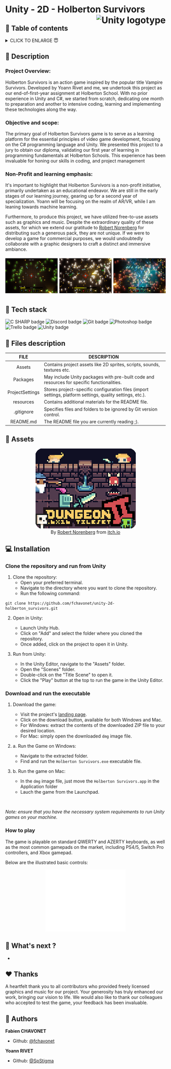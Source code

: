 # Unity - 2D - Holberton Survivors <img  height="50px" align="right" src="https://upload.wikimedia.org/wikipedia/commons/8/8a/Official_unity_logo.png" alt="Unity logotype">

## 🔖 Table of contents

<details>
        <summary>
		CLICK TO ENLARGE 😇
        </summary>
	    📝 <a href="#description">Description</a>
        <br>
        🔨 <a href="#tech-stack">Tech stack</a>
        <br>
        📂 <a href="#files-description">Files description</a>
        <br>
        📌 <a href="#assets">Assets<a>
        <br>
        💻 <a href="#installation">Installation</a>
        <br>
        🔧 <a href="#whats-next">What's next ?</a>
        <br>
        ♥️ <a href="#thanks">Thanks</a>
        <br>
        👷 <a href="#authors">Authors</a>
</details>

## 📝 <span id="description">Description</span>

### Project Overview:

Holberton Survivors is an action game inspired by the popular title Vampire Survivors. Developed by Yoann Rivet and me, we undertook this project as our end-of-first-year assignment at Holberton School. With no prior experience in Unity and C#, we started from scratch, dedicating one month to preparation and another to intensive coding, learning and implementing these technologies along the way.

### Objective and scope:

The primary goal of Holberton Survivors game is to serve as a learning platform for the essential principles of video game development, focusing on the C# programming language and Unity. We presented this project to a jury to obtain our diploma, validating our first year of learning in programming fundamentals at Holberton Schools. This experience has been invaluable for honing our skills in coding, and project management

### Non-Profit and learning emphasis:

It's important to highlight that Holberton Survivors is a non-profit initiative, primarily undertaken as an educational endeavor. We are still in the early stages of our learning journey, gearing up for a second year of specialization. Yoann will be focusing on the realm of AR/VR, while I am leaning towards machine learning.

Furthermore, to produce this project, we have utilized free-to-use assets such as graphics and music. Despite the extraordinary quality of these assets, for which we extend our gratitude to <a href="https://0x72.itch.io/dungeontileset-ii" target="_blank">Robert Norenberg</a> for distributing such a generous pack, they are not unique. If we were to develop a game for commercial purposes, we would undoubtedly collaborate with a graphic designers to craft a distinct and immersive ambiance.

<p align="center">
    <img src="./resources/images/screenshots.png" alt="Screenshots">
</p>

## 🔨 <span id="tech-stack">Tech stack</span>

<p align="left">
    <img src="https://img.shields.io/badge/C SHARP-512bd4?logo=csharp&logoColor=white&style=for-the-badge" alt="C SHARP badge">
    <img src="https://img.shields.io/badge/DISCORD-5865F2?logo=discord&logoColor=white&style=for-the-badge" alt="Discord badge">
    <img src="https://img.shields.io/badge/Git-f05032?logo=git&logoColor=white&style=for-the-badge" alt="Git badge">
    <img src="https://img.shields.io/badge/PHOTOSHOP-31a8ff?logo=adobephotoshop&logoColor=white&style=for-the-badge" alt="Photoshop badge">
    <img src="https://img.shields.io/badge/TRELLO-0052CC?logo=trello&logoColor=white&style=for-the-badge" alt="Trello badge">
    <img src="https://img.shields.io/badge/UNITY-000000?logo=unity&logoColor=white&style=for-the-badge" alt="Unity badge">
</p>

## 📂 <span id="files-description">Files description</span>

| FILE            | DESCRIPTION                                                                                               |
| :-------------: | --------------------------------------------------------------------------------------------------------- |
| Assets          | Contains project assets like 2D sprites, scripts, sounds, textures etc.                                   |
| Packages        | May include Unity packages with pre-built code and resources for specific functionalities.                |
| ProjectSettings | Stores project-specific configuration files (import settings, platform settings, quality settings, etc.). |
| resources       | Contains additional materials for the README file.                                                        |
| .gitignore      | Specifies files and folders to be ignored by Git version control.                                         |
| README.md       | The README file you are currently reading ;).                                                             |

## 📌 <span id="assets">Assets</span>

<p align="center">
    <a href="https://0x72.itch.io/dungeontileset-ii" target="_blank">
        <img src="./resources/images/thanks-dungeon_tileset.png" alt="Dungeon Tileset">
    </a>
    <br>
    By <a href="https://0x72.itch.io/" target="_blank">Robert Norenberg</a> from <a href="https://itch.io/" target="_blank">itch.io</a>
</p>

## 💻 <span id="installation">Installation</span>

### Clone the repository and run from Unity

1. Clone the repository:
    - Open your preferred terminal.
    - Navigate to the directory where you want to clone the repository.
    - Run the following command:
```
git clone https://github.com/fchavonet/unity-2d-holberton_survivors.git
```

2. Open in Unity:
    - Launch Unity Hub.
    - Click on "Add" and select the folder where you cloned the repository.
    - Once added, click on the project to open it in Unity.

3. Run from Unity:
    - In the Unity Editor, navigate to the "Assets" folder.
    - Open the "Scenes" folder.
    - Double-click on the "Title Scene" to open it.
    - Click the "Play" button at the top to run the game in the Unity Editor.

### Download and run the executable

1. Download the game:
    - Visit the project's <a href="https://www.holbertonsurvivors.com/" target="_blank">landing page</a>.
    - Click on the download button, available for both Windows and Mac.
    - For Windows: extract the contents of the downloaded ZIP file to your desired location.
    - For Mac: simply open the downloaded `dmg` image file.

2. a. Run the Game on Windows:
    - Navigate to the extracted folder.
    - Find and run the `Holberton Survivors.exe` executable file.

2. b. Run the game on Mac:
    - In the `dmg` image file, just move the `Holberton Survivors.app` in the Application folder
    - Lauch the game from the Launchpad.

<br>

*Note: ensure that you have the necessary system requirements to run Unity games on your machine.*

### How to play

The game is playable on standard QWERTY and AZERTY keyboards, as well as the most common gamepads on the market, including PS4/5, Switch Pro controllers, and Xbox gamepad.

Below are the illustrated basic controls:

<p align="center">
    <img width="50%" src="./resources/images/commands.png" alt="How to play commands">
</p>

## 🔧 <span id="whats-next">What's next ?</span>

- 

## ♥️ <span id="thanks">Thanks</span>

A heartfelt thank you to all contributors who provided freely licensed graphics and music for our project. Your generosity has truly enhanced our work, bringing our vision to life.
We would also like to thank our colleagues who accepted to test the game, your feedback has been invaluable.

## 👷 <span id="authors">Authors</span>

**Fabien CHAVONET**
- Github: [@fchavonet](https://github.com/fchavonet)

**Yoann RIVET**
- Github: [@SpStigma](https://github.com/SpStigma)
